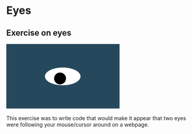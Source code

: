 # Eyes
## Exercise on eyes
<img src= "oneeye.png" width='300'/>

This exercise was to write code that would make it appear that two eyes were following your mouse/cursor around on a webpage.